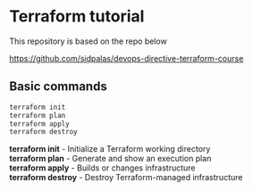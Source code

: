 Terraform tutorial
=====================================
This repository is based on the repo below

https://github.com/sidpalas/devops-directive-terraform-course



Basic commands
--------------

```bash
terraform init
terraform plan
terraform apply
terraform destroy
```

**terraform init** - Initialize a Terraform working directory  
**terraform plan** - Generate and show an execution plan  
**terraform apply** - Builds or changes infrastructure  
**terraform destroy** - Destroy Terraform-managed infrastructure  


